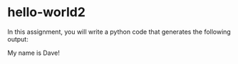 # hello-world2

In this assignment, you will write a python code that generates the following output:

My name is Dave!
